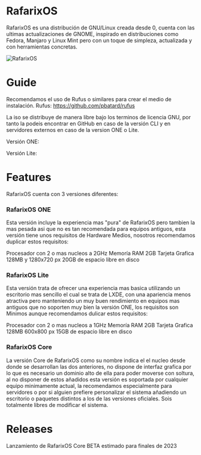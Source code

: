 # RafarixOS
RafarixOS es una distribución de GNU/Linux creada desde 0, cuenta con las ultimas actualizaciones de GNOME, inspirado en distribuciones como Fedora, Manjaro y Linux Mint pero con un toque de simpleza, actualizada y con herramientas concretas.

![RafarixOS](https://github.com/xoanxc/RafarixOS/blob/main/assets/PreLudeOSRedonded.png)


# Guide
Recomendamos el uso de Rufus o similares para crear el medio de instalación.
Rufus: https://github.com/pbatard/rufus

La iso se distribuye de manera libre bajo los terminos de licencia GNU, por tanto la podeis encontrar en GitHub en caso de la versión CLI y en servidores externos en caso de la version ONE o Lite.

Versión ONE:

Versión Lite:

# Features
RafarixOS cuenta con 3 versiones diferentes:

### RafarixOS ONE
Esta versión incluye la experiencia mas "pura" de RafarixOS pero tambien la mas pesada asi que no es tan recomendada para equipos antiguos, esta versión tiene unos requisitos de Hardware Medios, nosotros recomendamos duplicar estos requisitos:

Procesador con 2 o mas nucleos a 2GHz
Memoría RAM 2GB
Tarjeta Grafica 128MB y 1280x720 px
20GB de espacio libre en disco

### RafarixOS Lite
Esta versión trata de ofrecer una experiencia mas basica utilizando un escritorio mas sencillo el cual se trata de LXDE, con una apariencia menos atractiva pero manteniendo un muy buen rendimiento en equipos mas antiguos que no soporten muy bien la versión ONE, los requisitos son Minimos aunque recomendamos dulicar estos requisitos:

Procesador con 2 o mas nucleos a 1GHz
Memoría RAM 2GB
Tarjeta Grafica 128MB 600x800 px
15GB de espacio libre en disco


### RafarixOS Core
La versión Core de RafarixOS como su nombre indica el el nucleo desde donde se desarrollan las dos anteriores, no dispone de interfaz grafica por lo que es necesario un dominio alto de ella para poder moverse con soltura, al no disponer de estos añadidos esta versión es soportada por cualquier equipo minimamente actual, la recomendamos especialmente para servidores o por si alguien prefiere personalizar el sistema añadiendo un escritorio o paquetes distintos a los de las versiones oficiales.
Sois totalmente libres de modificar el sistema.

# Releases

Lanzamiento de RafarixOS Core BETA estimado para finales de 2023

